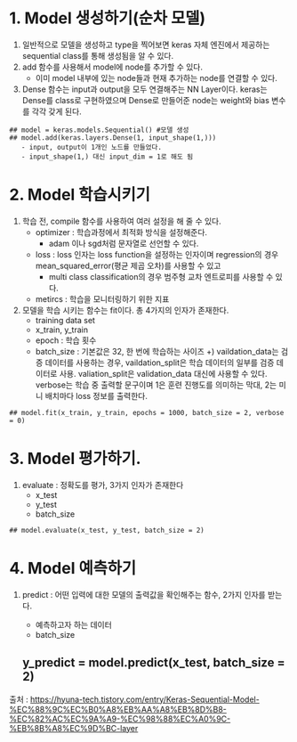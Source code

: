 # 1. Model 생성하기(순차 모델)
   1. 일반적으로 모델을 생성하고 type을 찍어보면 keras 자체 엔진에서 제공하는 sequential class를 통해 생성됨을 알 수 있다.
   2. add 함수를 사용해서 model에 node를 추가할 수 있다.
      - 이미 model 내부에 있는 node들과 현재 추가하는 node를 연결할 수 있다.  
   3. Dense 함수는 input과 output을 모두 연결해주는 NN Layer이다. keras는 Dense를 class로 구현하였으며 Dense로 만들어준 node는 weight와 bias 변수를 각각 갖게 된다.
   
    ## model = keras.models.Sequential() #모델 생성
    ## model.add(keras.layers.Dense(1, input_shape(1,)))
       - input, output이 1개인 노드를 만들었다.
       - input_shape(1,) 대신 input_dim = 1로 해도 됨


# 2. Model 학습시키기
   1. 학습 전, compile 함수를 사용하여 여러 설정을 해 줄 수 있다.
      - optimizer : 학습과정에서 최적화 방식을 설정해준다.
        - adam 이나 sgd처럼 문자열로 선언할 수 있다.
      - loss : loss 인자는 loss function을 설정하는 인자이며 regression의 경우 mean_squared_error(평균 제곱 오차)를 사용할 수 있고
        - multi class classification의 경우 범주형 교차 엔트로피를 사용할 수 있다.
      - metircs : 학습을 모니터링하기 위한 지표
   2. 모델을 학습 시키는 함수는 fit이다. 총 4가지의 인자가 존재한다.
      - training data set
      - x_train, y_train
      - epoch : 학습 횟수
      - batch_size : 기본값은 32, 한 번에 학습하는 사이즈
    +) vaildation_data는 검증 데이터를 사용하는 경우,
    vaildation_split은 학습 데이터의 일부를 검증 데이터로 사용. valiation_split은 validation_data 대신에 사용할 수 있다.
    verbose는 학습 중 출력할 문구이며 1은 훈련 진행도를 의미하는 막대, 2는 미니 배치마다 loss 정보를 출력한다.

    ## model.fit(x_train, y_train, epochs = 1000, batch_size = 2, verbose = 0)


# 3. Model 평가하기.
   1. evaluate : 정확도를 평가, 3가지 인자가 존재한다
      - x_test
      - y_test
      - batch_size

    ## model.evaluate(x_test, y_test, batch_size = 2)


# 4. Model 예측하기
 1. predict : 어떤 입력에 대한 모델의 출력값을 확인해주는 함수, 2가지 인자를 받는다.
      - 예측하고자 하는 데이터
      - batch_size
   
    ## y_predict = model.predict(x_test, batch_size = 2)



출처 : https://hyuna-tech.tistory.com/entry/Keras-Sequential-Model-%EC%88%9C%EC%B0%A8%EB%AA%A8%EB%8D%B8-%EC%82%AC%EC%9A%A9-%EC%98%88%EC%A0%9C-%EB%8B%A8%EC%9D%BC-layer
      

      